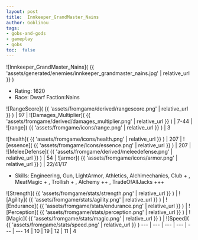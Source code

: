 ```yaml
---
layout: post
title:  Innkeeper_GrandMaster_Nains
author: Goblinou
tags:
- gobs-and-gods
- gameplay
- gobs
toc:  false
---
```


![Innkeeper_GrandMaster_Nains]( {{ 'assets/generated/enemies/innkeeper_grandmaster_nains.jpg' | relative_url }} )
- Rating: 1620
- Race: Dwarf  Faction:Nains

![RangeScore]( {{ 'assets/fromgame/derived/rangescore.png' | relative_url }} ) | 97 | ![Damages_Multiplier]( {{ 'assets/fromgame/derived/damages_multiplier.png' | relative_url }} ) | 7-44 | ![range]( {{ 'assets/fromgame/icons/range.png' | relative_url }} ) | 3


![health]( {{ 'assets/fromgame/icons/health.png' | relative_url }} ) | 207 | ![essence]( {{ 'assets/fromgame/icons/essence.png' | relative_url }} ) | 207 | ![MeleeDefense]( {{ 'assets/fromgame/derived/meleedefense.png' | relative_url }} ) | 54 | ![armor]( {{ 'assets/fromgame/icons/armor.png' | relative_url }} ) | 22/41/17

* Skills: Engineering, Gun, LightArmor, Athletics, Alchimechanics, Club + , MeatMagic + , Trollish + , Alchemy ++ , TradeOfAllJacks +++ 

![Strength]( {{ 'assets/fromgame/stats/strength.png' | relative_url }} ) | ![Agility]( {{ 'assets/fromgame/stats/agility.png' | relative_url }} ) | ![Endurance]( {{ 'assets/fromgame/stats/endurance.png' | relative_url }} ) | ![Perception]( {{ 'assets/fromgame/stats/perception.png' | relative_url }} ) | ![Magic]( {{ 'assets/fromgame/stats/magic.png' | relative_url }} ) | ![Speed]( {{ 'assets/fromgame/stats/speed.png' | relative_url }} )
--- | --- | --- | --- | --- | ---
14 | 10 | 19 | 12 | 11 | 4
